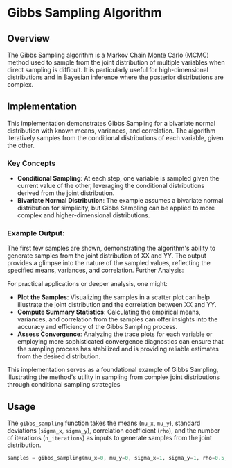 # Gibbs Sampling Algorithm

## Overview
The Gibbs Sampling algorithm is a Markov Chain Monte Carlo (MCMC) method used to sample from the joint distribution of multiple variables when direct sampling is difficult. It is particularly useful for high-dimensional distributions and in Bayesian inference where the posterior distributions are complex.

## Implementation
This implementation demonstrates Gibbs Sampling for a bivariate normal distribution with known means, variances, and correlation. The algorithm iteratively samples from the conditional distributions of each variable, given the other.

### Key Concepts
- **Conditional Sampling**: At each step, one variable is sampled given the current value of the other, leveraging the conditional distributions derived from the joint distribution.
- **Bivariate Normal Distribution**: The example assumes a bivariate normal distribution for simplicity, but Gibbs Sampling can be applied to more complex and higher-dimensional distributions.

### Example Output:

The first few samples are shown, demonstrating the algorithm's ability to generate samples from the joint distribution of XX and YY. The output provides a glimpse into the nature of the sampled values, reflecting the specified means, variances, and correlation.
Further Analysis:

For practical applications or deeper analysis, one might:
- **Plot the Samples**: Visualizing the samples in a scatter plot can help illustrate the joint distribution and the correlation between XX and YY. 
- **Compute Summary Statistics**: Calculating the empirical means, variances, and correlation from the samples can offer insights into the accuracy and efficiency of the Gibbs Sampling process.
- **Assess Convergence**: Analyzing the trace plots for each variable or employing more sophisticated convergence diagnostics can ensure that the sampling process has stabilized and is providing reliable estimates from the desired distribution.

This implementation serves as a foundational example of Gibbs Sampling, illustrating the method's utility in sampling from complex joint distributions through conditional sampling strategies


## Usage
The `gibbs_sampling` function takes the means (`mu_x`, `mu_y`), standard deviations (`sigma_x`, `sigma_y`), correlation coefficient (`rho`), and the number of iterations (`n_iterations`) as inputs to generate samples from the joint distribution.

```python
samples = gibbs_sampling(mu_x=0, mu_y=0, sigma_x=1, sigma_y=1, rho=0.5, n_iterations=10000)
```